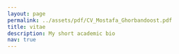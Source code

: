 ```yaml
---
layout: page
permalink: ../assets/pdf/CV_Mostafa_Ghorbandoost.pdf
title: vitae
description: My short academic bio
nav: true
---
```

